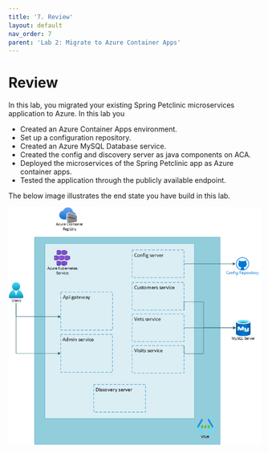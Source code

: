 ```yaml
---
title: '7. Review'
layout: default
nav_order: 7
parent: 'Lab 2: Migrate to Azure Container Apps'
---
```


# Review

In this lab, you migrated your existing Spring Petclinic microservices application to Azure. In this lab you

- Created an Azure Container Apps environment.
- Set up a configuration repository.
- Created an Azure MySQL Database service.
- Created the config and discovery server as java components on ACA.
- Deployed the microservices of the Spring Petclinic app as Azure container apps.
- Tested the application through the publicly available endpoint.

The below image illustrates the end state you have build in this lab.

![lab 2 overview](../../images/lab2.png)
